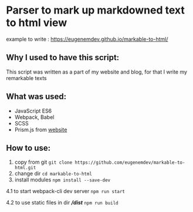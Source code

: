 # Parser to mark up markdowned text to html view

example to write : <https://eugenemdev.github.io/markable-to-html/>

## Why I used to have this script:

This script was written as a part of my website and blog, for that I write my remarkable texts

## What was used:

- JavaScript ES6
- Webpack, Babel
- SCSS
- Prism.js from [website](https://prismjs.com) 

## How to use:

1. copy from git
`git clone https://github.com/eugenemdev/markable-to-html.git`
2. change dir
`cd markable-to-html`
3. install modules
`npm install --save-dev`

4.1 to start webpack-cli dev server 
`npm run start`

4.2 to use static files in dir ***/dist***
`npm run build`


